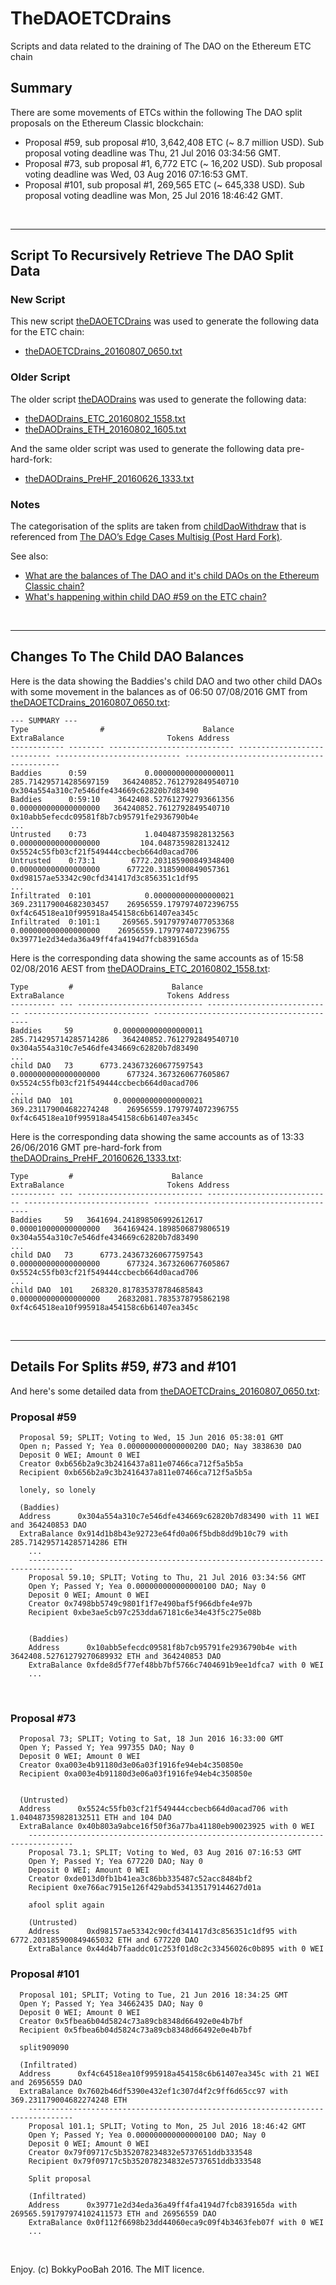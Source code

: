 # TheDAOETCDrains
Scripts and data related to the draining of The DAO on the Ethereum ETC chain

## Summary

There are some movements of ETCs within the following The DAO split proposals on the Ethereum Classic blockchain:

* Proposal #59, sub proposal #10, 3,642,408 ETC (~ 8.7 million USD). Sub proposal voting deadline was Thu, 21 Jul 2016 03:34:56 GMT.
* Proposal #73, sub proposal #1, 6,772 ETC (~ 16,202 USD). Sub proposal voting deadline was Wed, 03 Aug 2016 07:16:53 GMT.
* Proposal #101, sub proposal #1, 269,565 ETC (~ 645,338 USD). Sub proposal voting deadline was Mon, 25 Jul 2016 18:46:42 GMT.


<br />

---

## Script To Recursively Retrieve The DAO Split Data

### New Script
This new script [theDAOETCDrains](https://github.com/bokkypoobah/TheDAOETCDrains/blob/master/theDAOETCDrains) was used to generate the following data for the ETC chain:

* [theDAOETCDrains_20160807_0650.txt](https://github.com/bokkypoobah/TheDAOETCDrains/blob/master/theDAOETCDrains_20160807_0650.txt)

### Older Script

The older script [theDAODrains](https://github.com/bokkypoobah/TheDAOETCDrains/blob/master/theDAODrains) was used to generate the following data:

* [theDAODrains_ETC_20160802_1558.txt](https://github.com/bokkypoobah/TheDAOETCDrains/blob/master/theDAODrains_ETC_20160802_1558.txt)
* [theDAODrains_ETH_20160802_1605.txt](https://github.com/bokkypoobah/TheDAOETCDrains/blob/master/theDAODrains_ETH_20160802_1605.txt)

And the same older script was used to generate the following data pre-hard-fork:

* [theDAODrains_PreHF_20160626_1333.txt](https://github.com/bokkypoobah/TheDAOETCDrains/blob/master/theDAODrains_PreHF_20160626_1333.txt)

### Notes

The categorisation of the splits are taken from [childDaoWithdraw](https://github.com/dsystems-io/childDaoWithdraw) that is referenced from [The DAO’s Edge Cases Multisig (Post Hard Fork)](https://medium.com/edge-cases-multisig-phf-official-channel/the-daos-edge-cases-multisig-post-hard-fork-2f107380bd61#.qdjyu4d9b).

See also:

* [What are the balances of The DAO and it's child DAOs on the Ethereum Classic chain?](http://ethereum.stackexchange.com/questions/7668/what-are-the-balances-of-the-dao-and-its-child-daos-on-the-ethereum-classic-cha)
* [What's happening within child DAO #59 on the ETC chain?](http://ethereum.stackexchange.com/questions/7673/whats-happening-within-child-dao-59-on-the-etc-chain?noredirect=1&lq=1)


<br />

---

## Changes To The Child DAO Balances

Here is the data showing the Baddies's child DAO and two other child DAOs with some movement in the balances as of 06:50 07/08/2016 GMT from [theDAOETCDrains_20160807_0650.txt](https://github.com/bokkypoobah/TheDAOETCDrains/blob/master/theDAOETCDrains_20160807_0650.txt):

    --- SUMMARY ---
    Type                #                      Balance                 ExtraBalance                       Tokens Address
    ------------ -------- ---------------------------- ---------------------------- ---------------------------- ------------------------------------------
    Baddies      0:59             0.000000000000000011       285.714295714285697159   364240852.7612792849540710 0x304a554a310c7e546dfe434669c62820b7d83490
    Baddies      0:59:10    3642408.527612792793661356         0.000000000000000000   364240852.7612792849540710 0x10abb5efecdc09581f8b7cb95791fe2936790b4e
    ...
    Untrusted    0:73             1.040487359828132563         0.000000000000000000         104.0487359828132412 0x5524c55fb03cf21f549444ccbecb664d0acad706
    Untrusted    0:73:1        6772.203185900849348400         0.000000000000000000      677220.3185900849057361 0xd98157ae53342c90cfd341417d3c856351c1df95
    ...
    Infiltrated  0:101            0.000000000000000021       369.231179004682303457    26956559.1797974072396755 0xf4c64518ea10f995918a454158c6b61407ea345c
    Infiltrated  0:101:1     269565.591797974077053368         0.000000000000000000    26956559.1797974072396755 0x39771e2d34eda36a49ff4fa4194d7fcb839165da

Here is the corresponding data showing the same accounts as of 15:58 02/08/2016 AEST from [theDAODrains_ETC_20160802_1558.txt](https://github.com/bokkypoobah/TheDAOETCDrains/blob/master/theDAODrains_ETC_20160802_1558.txt):

    Type         #                      Balance                 ExtraBalance                       Tokens Address
    ---------- --- ---------------------------- ---------------------------- ---------------------------- ------------------------------------------
    Baddies     59         0.000000000000000011       285.714295714285714286   364240852.7612792849540710 0x304a554a310c7e546dfe434669c62820b7d83490
    ...
    child DAO   73      6773.243673260677597543         0.000000000000000000      677324.3673260677605867 0x5524c55fb03cf21f549444ccbecb664d0acad706
    ...
    child DAO  101         0.000000000000000021       369.231179004682274248    26956559.1797974072396755 0xf4c64518ea10f995918a454158c6b61407ea345c
    
Here is the corresponding data showing the same accounts as of 13:33 26/06/2016 GMT pre-hard-fork from [theDAODrains_PreHF_20160626_1333.txt](https://github.com/bokkypoobah/TheDAOETCDrains/blob/master/theDAODrains_PreHF_20160626_1333.txt):

    Type         #                      Balance                 ExtraBalance                       Tokens Address
    ---------- --- ---------------------------- ---------------------------- ---------------------------- ------------------------------------------
    Baddies     59   3641694.241898506992612617         0.000010000000000000   364169424.1898506879806519 0x304a554a310c7e546dfe434669c62820b7d83490
    ...
    child DAO   73      6773.243673260677597543         0.000000000000000000      677324.3673260677605867 0x5524c55fb03cf21f549444ccbecb664d0acad706
    ...
    child DAO  101    268320.817835378784685843         0.000000000000000000    26832081.7835378795862198 0xf4c64518ea10f995918a454158c6b61407ea345c

<br />

---

## Details For Splits #59, #73 and #101

And here's some detailed data from [theDAOETCDrains_20160807_0650.txt](https://github.com/bokkypoobah/TheDAOETCDrains/blob/master/theDAOETCDrains_20160807_0650.txt):

### Proposal #59

      Proposal 59; SPLIT; Voting to Wed, 15 Jun 2016 05:38:01 GMT
      Open n; Passed Y; Yea 0.000000000000000200 DAO; Nay 3838630 DAO
      Deposit 0 WEI; Amount 0 WEI
      Creator 0xb656b2a9c3b2416437a811e07466ca712f5a5b5a
      Recipient 0xb656b2a9c3b2416437a811e07466ca712f5a5b5a
      
      lonely, so lonely
      
      (Baddies)
      Address      0x304a554a310c7e546dfe434669c62820b7d83490 with 11 WEI and 364240853 DAO
      ExtraBalance 0x914d1b8b43e92723e64fd0a06f5bdb8dd9b10c79 with 285.714295714285714286 ETH
        ...
        --------------------------------------------------------------------------------
        Proposal 59.10; SPLIT; Voting to Thu, 21 Jul 2016 03:34:56 GMT
        Open Y; Passed Y; Yea 0.000000000000000100 DAO; Nay 0
        Deposit 0 WEI; Amount 0 WEI
        Creator 0x7498bb5749c9801f1f7e490baf5f966dbfe4e97b
        Recipient 0xbe3ae5cb97c253dda67181c6e34e43f5c275e08b
        
        
        (Baddies)
        Address      0x10abb5efecdc09581f8b7cb95791fe2936790b4e with 3642408.52761279270689932 ETH and 364240853 DAO
        ExtraBalance 0xfde8d5f77ef48bb7bf5766c7404691b9ee1dfca7 with 0 WEI
        ...
        
<br />

### Proposal #73

      Proposal 73; SPLIT; Voting to Sat, 18 Jun 2016 16:33:00 GMT
      Open Y; Passed Y; Yea 997355 DAO; Nay 0
      Deposit 0 WEI; Amount 0 WEI
      Creator 0xa003e4b91180d3e06a03f1916fe94eb4c350850e
      Recipient 0xa003e4b91180d3e06a03f1916fe94eb4c350850e
      
      
      (Untrusted)
      Address      0x5524c55fb03cf21f549444ccbecb664d0acad706 with 1.040487359828132511 ETH and 104 DAO
      ExtraBalance 0x40b803a9abce16f50f36a77ba41180eb90023925 with 0 WEI
        --------------------------------------------------------------------------------
        Proposal 73.1; SPLIT; Voting to Wed, 03 Aug 2016 07:16:53 GMT
        Open Y; Passed Y; Yea 677220 DAO; Nay 0
        Deposit 0 WEI; Amount 0 WEI
        Creator 0xde013d0fb1b41ea3c86bb335487c52acc8484bf2
        Recipient 0xe766ac7915e126f429abd534135179144627d01a
        
        afool split again
        
        (Untrusted)
        Address      0xd98157ae53342c90cfd341417d3c856351c1df95 with 6772.203185900849465032 ETH and 677220 DAO
        ExtraBalance 0x44d4b7faaddc01c253f01d8c2c33456026c0b895 with 0 WEI
        
### Proposal #101

      Proposal 101; SPLIT; Voting to Tue, 21 Jun 2016 18:34:25 GMT
      Open Y; Passed Y; Yea 34662435 DAO; Nay 0
      Deposit 0 WEI; Amount 0 WEI
      Creator 0x5fbea6b04d5824c73a89cb8348d66492e0e4b7bf
      Recipient 0x5fbea6b04d5824c73a89cb8348d66492e0e4b7bf
      
      split909090
      
      (Infiltrated)
      Address      0xf4c64518ea10f995918a454158c6b61407ea345c with 21 WEI and 26956559 DAO
      ExtraBalance 0x7602b46df5390e432ef1c307d4f2c9ff6d65cc97 with 369.231179004682274248 ETH
        --------------------------------------------------------------------------------
        Proposal 101.1; SPLIT; Voting to Mon, 25 Jul 2016 18:46:42 GMT
        Open Y; Passed Y; Yea 0.000000000000000100 DAO; Nay 0
        Deposit 0 WEI; Amount 0 WEI
        Creator 0x79f09717c5b352078234832e5737651ddb333548
        Recipient 0x79f09717c5b352078234832e5737651ddb333548
        
        Split proposal
        
        (Infiltrated)
        Address      0x39771e2d34eda36a49ff4fa4194d7fcb839165da with 269565.591797974102411573 ETH and 26956559 DAO
        ExtraBalance 0x0f112f6698b23dd44060eca9c09f4b3463feb07f with 0 WEI
        ...

<br />

Enjoy. (c) BokkyPooBah 2016. The MIT licence.
